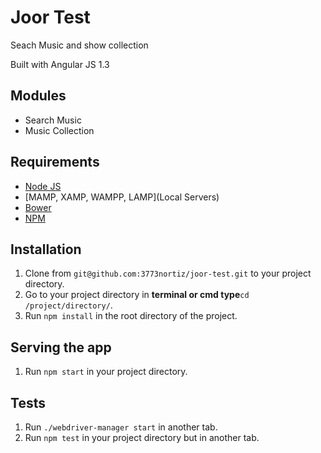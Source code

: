 # Joor Test
Seach Music and show collection

Built with Angular JS 1.3

## Modules

* Search Music
* Music Collection


## Requirements

* [Node JS](https://nodejs.org/en/)
* [MAMP, XAMP, WAMPP, LAMP](Local Servers)
* [Bower](https://bower.io/)
* [NPM](https://docs.npmjs.com/getting-started/installing-node)

## Installation

1. Clone from `git@github.com:3773nortiz/joor-test.git` to your project directory.
2. Go to your project directory in **terminal or cmd type**`cd /project/directory/`.
3. Run `npm install` in the root directory of the project.


## Serving the app
1. Run `npm start` in your project directory.

## Tests 
1. Run `./webdriver-manager start` in another tab.
2. Run `npm test` in your project directory but in another tab.

